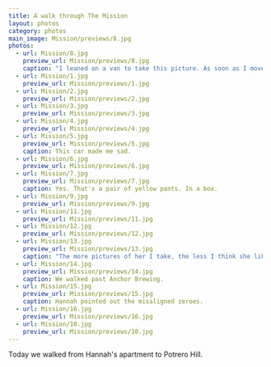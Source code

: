 ```yaml
---
title: A walk through The Mission
layout: photos
category: photos
main_image: Mission/previews/8.jpg
photos:
  - url: Mission/8.jpg
    preview_url: Mission/previews/8.jpg
    caption: "I leaned on a van to take this picture. As soon as I moved, the van's door slid open. A guy poked his head out and said \"Yeah, fuck hipsters.\" Definitely one of the strangest San Francisco experiences I've had."
  - url: Mission/1.jpg
    preview_url: Mission/previews/1.jpg
  - url: Mission/2.jpg
    preview_url: Mission/previews/2.jpg
  - url: Mission/3.jpg
    preview_url: Mission/previews/3.jpg
  - url: Mission/4.jpg
    preview_url: Mission/previews/4.jpg
  - url: Mission/5.jpg
    preview_url: Mission/previews/5.jpg
    caption: This car made me sad.
  - url: Mission/6.jpg
    preview_url: Mission/previews/6.jpg
  - url: Mission/7.jpg
    preview_url: Mission/previews/7.jpg
    caption: Yes. That's a pair of yellow pants. In a box.
  - url: Mission/9.jpg
    preview_url: Mission/previews/9.jpg
  - url: Mission/11.jpg
    preview_url: Mission/previews/11.jpg
  - url: Mission/12.jpg
    preview_url: Mission/previews/12.jpg
  - url: Mission/13.jpg
    preview_url: Mission/previews/13.jpg
    caption: "The more pictures of her I take, the less I think she likes me."
  - url: Mission/14.jpg
    preview_url: Mission/previews/14.jpg
    caption: We walked past Anchor Brewing.
  - url: Mission/15.jpg
    preview_url: Mission/previews/15.jpg
    caption: Hannah pointed out the misaligned zeroes.
  - url: Mission/16.jpg
    preview_url: Mission/previews/16.jpg
  - url: Mission/10.jpg
    preview_url: Mission/previews/10.jpg
---
```


Today we walked from Hannah's apartment to Potrero Hill.
